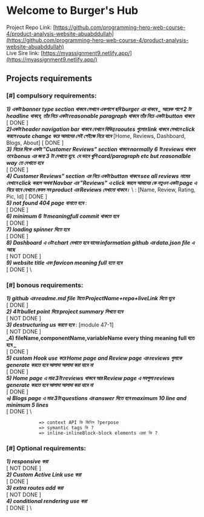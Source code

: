 # Welcome to **Burger's Hub**

Project Repo Link: [https://github.com/programming-hero-web-course-4/product-analysis-website-abuabddullah](https://github.com/programming-hero-web-course-4/product-analysis-website-abuabddullah) \
Live Sire link: [https://myassignment9.netlify.app/](https://myassignment9.netlify.app/) 



## Projects requirements

### [#] compulsory requirements:
**_1) একটা banner type section থাকবে সেখানে একপাশে ছবি burger এর  থাকবে _ আরেক পাশে  2 টা headline থাকবে, তাঁর নিচে একটা reasonable paragraph থাকবে তাঁর নিচে একটা button থাকবে_** \
[  DONE ] \
**_2)একটা  header navigation bar থাকবে যেখানে বিভিন্ন raoutes গুলোর link থাকবে সেখানে click করলে route change করে আমাদের সেই পেইজে নিয়ে যাবে_** \[Home, Reviews, Dashboard, Blogs, About] 
[  DONE ] \
**_3) নিচের দিকে একটা  "Customer Reviews" section থাকবে normally 6 টা reviews থাকবে তবে bonus এর জন্য 3 টা দেখাতে হুবে. যে ভাবে খুশি card/paragraph etc but reasonalble way তে দেখাতে হবে_** \
[  DONE ] \
**_4) Customer Reviews" section এর নিচে একটা  button থাকবে see all reviews নামের যেখানে click করলে অথবা Navbar এর "Reviews" এ click করলে আমাদের কে নতুওন একটা page এ নিয়ে যাবে যেখানে কেবল সব product এর Reviews দেখানো থাকবে।_** \ : [Name, Review, Rating, Pic, Id]
[  DONE ] \
**_5) not found 404 page বানাতে হবে_**  : \
[  DONE ] \
**_6) minimum 6 টা meaningfull commit থাকতে হবে_** \
[  DONE ] \
**_7) loading spinner দিতে হবে_** \
[  DONE ] \
**_8) Dashboard এ ৩টা chart দেখাতে হবে যাদের  information  github  এর data.json file এ আছে_** \
[ NOT DONE ] \
**_9) website title এবং favicon meaning full হতে হবে_** \
[  DONE ] \




### [#] bonous requirements:
**_1) github এর readme.md file টাতে ProjectName+repo+liveLink দিতে হুবে_** \
[  DONE ] \
**_2) 4টা bullet point দিয়ে project summary লিখতে হবে_** \
[ NOT DONE ] \
**_3) destructuring us করতে হবে_** : [module 47-1] \
[ NOT DONE ] \
**_4) fileName,componentName,variableName every thing meaning full হতে হবে _** \
[  DONE ] \
**_5) custom Hook use করে Home page and Review page এর reviews গুলাকে generate করতে হবে আলাদা আলাদা করা যাবে না_** \
[  DONE ] \
**_5) Home page এ মাত্র 3টা reviews থাকবে আর  Review page এ সবগুলা  reviews  generate করতে হবে আলাদা আলাদা করা যাবে না_** \
[  DONE ] \
**_৬) Blogs page এ মাত্র 3টা questions এর answer দিতে হবে maximum 10 line and minimum 5 lines_** \
[  DONE ] \

                => context API কি জিনিস ?perpose
                => symantic tags কি ?
                => inline-inlineBlock-block elements এররা কি ?
                    



### [#] Optional requirements:
**_1) responsive করা_** \
[ NOT DONE ] \
**_2) Custom Active Link use করা_** \
[  DONE ] \
**_3) extra routes add করা_** \
[ NOT DONE ] \
**_4) conditional rendering use করা_** \
[  DONE ] \